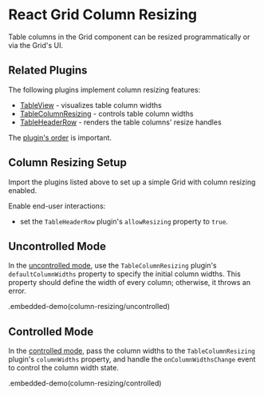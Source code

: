 # React Grid Column Resizing

Table columns in the Grid component can be resized programmatically or via the Grid's UI.

## Related Plugins

The following plugins implement column resizing features:
- [TableView](../reference/table-view.md) - visualizes table column widths
- [TableColumnResizing](../reference/table-column-resizing.md) - controls table column widths
- [TableHeaderRow](../reference/table-header-row.md) - renders the table columns' resize handles

The [plugin's order](../README.md#plugin-order) is important.

## Column Resizing Setup

Import the plugins listed above to set up a simple Grid with column resizing enabled.

Enable end-user interactions:
- set the `TableHeaderRow` plugin's `allowResizing` property to `true`.

## Uncontrolled Mode

In the [uncontrolled mode](controlled-and-uncontrolled-modes.md), use the `TableColumnResizing` plugin's `defaultColumnWidths` property to specify the initial column widths. This property should define the width of every column; otherwise, it throws an error.

.embedded-demo(column-resizing/uncontrolled)

## Controlled Mode

In the [controlled mode](controlled-and-uncontrolled-modes.md), pass the column widths to the `TableColumnResizing` plugin's `columnWidths` property, and handle the `onColumnWidthsChange` event to control the column width state.

.embedded-demo(column-resizing/controlled)

